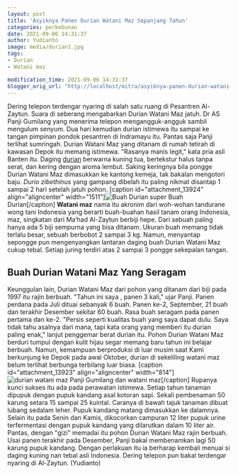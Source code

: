 ```yaml
---
layout: post
title: 'Asyiknya Panen Durian Watani Maz Sepanjang Tahun'
categories: perkebunan
date: 2021-09-06 14:31:37
author: Yudianto
image: media/durian1.jpg
tags:
- Durian
- Watani maz

modification_time: 2021-09-06 14:31:37
blogger_orig_url: "http://localhost/mitra/asyiknya-panen-durian-watani-maz.html"
---
```


Dering telepon terdengar nyaring di salah satu ruang di Pesantren Al-Zaytun.
Suara di seberang mengabarkan Durian Watani Maz jatuh. Dr AS Panji Gumilang
yang menerima telepon mengangguk-angguk sambil mengulum senyum. Dua hari
kemudian durian istimewa itu sampai ke tangan pimpinan pondok pesantren di
Indramayu itu. Pantas saja Panji terlihat sumringah. Durian Watani Maz yang
ditanam di rumah tetirah di kawasan Depok itu memang istimewa. "Rasanya manis
legit," kata pria asli Banten itu. Daging
[durian](http://127.0.0.1/mitra/topik/durian) berwarna kuning tua, bertekstur
halus tanpa serat, dan kering dengan aroma lembut. Saking keringnya bila
pongge Durian Watani Maz dimasukkan ke kantong kemeja, tak bakalan mengotori
baju. _Durio zibethinus_ yang gampang dibelah itu paling nikmat disantap 1
sampai 2 hari setelah jatuh pohon. [caption id="attachment_13924"
align="aligncenter" width="1511"]![Buah Durian
super](http://127.0.0.1/mitra/wp-content/uploads/2021/09/durian.jpg) Buah
Durian[/caption] **Watani maz** nama itu akronim dari woh-wohan tandurane wong
tani Indonesia yang berarti buah-buahan hasil tanam orang Indonesia, maz,
singkatan dari Ma’had Al-Zaytun berbiji hepe. Dari sebuah paling hanya ada 5
biji sempurna yang bisa ditanam. Ukuran buah memang tidak terlalu besar,
sebuah berbobot 2 sampai 3 kg. Namun, menyantap sepongge pun mengenyangkan
lantaran daging buah Durian Watani Maz cukup tebal. Setiap juring terdiri atas
2 sampai 3 pongge sekepalan tangan.

## Buah Durian Watani Maz Yang Seragam

Keunggulan lain, Durian Watani Maz dari pohon yang ditanam dari biji pada 1997
itu rajin berbuah. "Tahun ini saya , panen 3 kali," ujar Panji. Panen perdana
pada Juli dituai sebanyak 6 buah. Panen ke-2, September, 21 buah dan terakhir
Desember sekitar 60 buah. Rasa buah seragam pada panen pertama dan ke-2.
"Persis seperti kualitas buah yang saya dapat dulu. Saya tidak tahu asalnya
dari mana, tapi kata orang yang memberi itu durian paling enak," lanjut
penggemar berat durian itu. Pohon Durian Watani Maz berduri tumpul dengan
kulit hijau segar memang baru tahun ini belajar berbuah. Namun, kemampuan
berproduksi di luar musim saat Kami berkunjung ke Depok pada awal Oktober,
durian di sekeliling watani maz belum terlihat berbunga terbilang luar biasa.
[caption id="attachment_13923" align="aligncenter" width="814"]![durian watani
maz](http://127.0.0.1/mitra/wp-content/uploads/2021/09/Untitled.jpg) Panji
Gumilang dan watani maz[/caption] Rupanya kunci sukses itu ada pada perawatan
istimewa. Setiap tahun tanaman dipupuk dengan pupuk kandang asal kotoran sapi.
Sekali pembenaman 50 karung setara 15 sampai 25 kuintal. Caranya di bawah
tajuk tanaman dibuat lubang sedalam leher. Pupuk kandang matang dimasukkan ke
dalamnya. Selain itu pada Senin dan Kamis, dikocorkan campuran 12 liter pupuk
urine terfermentasi dengan pupuk kandang yang dilarutkan dalam 10 liter air.
Pantas, dengan "gizi" memadai itu pohon Durian Watani Maz rajin berbuah. Usai
panen terakhir pada Desember, Panji bakal membenamkan lagi 50 karung pupuk
kandang. Dengan perlakuan itu ia berharap kembali menuai si daging kuning nan
tebal asli Indonesia. Dering telepon pun bakal terdengar nyaring di Al-Zaytun.
(Yudianto)



